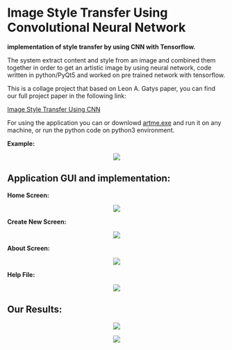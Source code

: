 # Image Style Transfer Using Convolutional Neural Network
**implementation of style transfer by using CNN with Tensorflow.**

The system extract content and style from an image and combined them together in order to get an artistic image by using neural network, code written in python/PyQt5 and worked on pre trained network with tensorflow.

This is a collage project that based on  Leon A. Gatys paper, you can find our full project paper in the following link:

[Image Style Transfer Using CNN](https://drive.google.com/file/d/17Ll4F1XUl1VXOouRPJZ2c2GksUtDZ9wa/view?usp=sharing)

For using the application you can or downlowd [artme.exe](https://drive.google.com/file/d/1m13DuCYS6ZbAJFIxCq40FcbEC0IImCvC/view?usp=sharing) and run it on any machine, or run the python code on python3 environment.

**Example:**
<p align="center"> 
<img src="https://user-images.githubusercontent.com/31032862/56962154-868d0f00-6b5e-11e9-980e-542e77dce6a3.png">
</p>

Application GUI and implementation:
-

**Home Screen:**
<p align="center"> 
<img src="https://user-images.githubusercontent.com/31032862/56962680-d15b5680-6b5f-11e9-8963-1c75eb5f1101.png">
</p>

**Create New Screen:**
<p align="center"> 
<img src="https://user-images.githubusercontent.com/31032862/56962739-f51e9c80-6b5f-11e9-9ef7-dbafff51535d.png">
</p>

**About Screen:**
<p align="center"> 
<img src="https://user-images.githubusercontent.com/31032862/56962801-11bad480-6b60-11e9-9205-912d3655b2b5.png">
</p>

**Help File:**
<p align="center"> 
<img src="https://user-images.githubusercontent.com/31032862/56962859-2bf4b280-6b60-11e9-9ef8-5d1fc190d034.png">
</p>



Our Results:
-


<p align="center"> 
<img src="https://user-images.githubusercontent.com/31032862/56963618-07013f00-6b62-11e9-9886-e8806b35e2f8.png">
</p>


<p align="center"> 
<img src="(https://user-images.githubusercontent.com/31032862/56963672-29935800-6b62-11e9-8421-7880885acb86.png">
</p>



